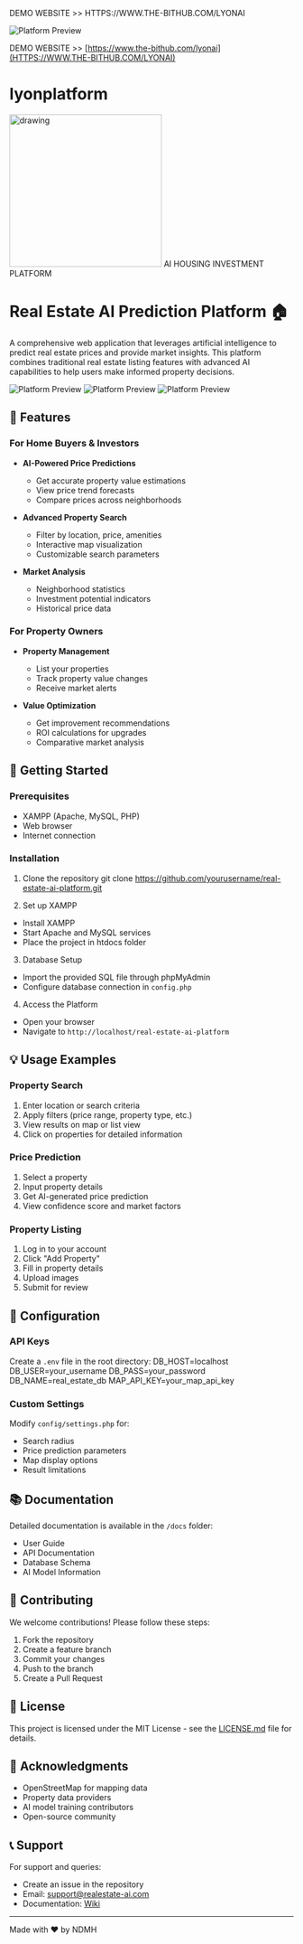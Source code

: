 DEMO WEBSITE >> HTTPS://WWW.THE-BITHUB.COM/LYONAI

![Platform Preview](https://github.com/ndmh99/lyonplatform/blob/main/img/overview.gif)

DEMO WEBSITE >> [https://www.the-bithub.com/lyonai](HTTPS://WWW.THE-BITHUB.COM/LYONAI)
# lyonplatform
<img src="./img/logo.png" alt="drawing" width="270"/>
AI HOUSING INVESTMENT PLATFORM

# Real Estate AI Prediction Platform 🏠

A comprehensive web application that leverages artificial intelligence to predict real estate prices and provide market insights. This platform combines traditional real estate listing features with advanced AI capabilities to help users make informed property decisions.

![Platform Preview](https://github.com/ndmh99/lyonplatform/blob/main/img/mainpage%20sample.png)
![Platform Preview](https://github.com/ndmh99/lyonplatform/blob/main/img/mainpage%20sample%202.png)
![Platform Preview]([https://raw.githubusercontent.com/ndmh99/lyonplatform/adefc3d05b29003acd60b152d84a1efc8a656886/markmap.svg](https://raw.githubusercontent.com/ndmh99/lyonplatform/adefc3d05b29003acd60b152d84a1efc8a656886/markmap.svg))
## 🌟 Features

### For Home Buyers & Investors
- **AI-Powered Price Predictions**
  - Get accurate property value estimations
  - View price trend forecasts
  - Compare prices across neighborhoods

- **Advanced Property Search**
  - Filter by location, price, amenities
  - Interactive map visualization
  - Customizable search parameters

- **Market Analysis**
  - Neighborhood statistics
  - Investment potential indicators
  - Historical price data

### For Property Owners
- **Property Management**
  - List your properties
  - Track property value changes
  - Receive market alerts

- **Value Optimization**
  - Get improvement recommendations
  - ROI calculations for upgrades
  - Comparative market analysis

## 🚀 Getting Started

### Prerequisites
- XAMPP (Apache, MySQL, PHP)
- Web browser
- Internet connection

### Installation

1. Clone the repository
git clone https://github.com/yourusername/real-estate-ai-platform.git

2. Set up XAMPP
- Install XAMPP
- Start Apache and MySQL services
- Place the project in htdocs folder

3. Database Setup
- Import the provided SQL file through phpMyAdmin
- Configure database connection in `config.php`

4. Access the Platform
- Open your browser
- Navigate to `http://localhost/real-estate-ai-platform`

## 💡 Usage Examples

### Property Search
1. Enter location or search criteria
2. Apply filters (price range, property type, etc.)
3. View results on map or list view
4. Click on properties for detailed information

### Price Prediction
1. Select a property
2. Input property details
3. Get AI-generated price prediction
4. View confidence score and market factors

### Property Listing
1. Log in to your account
2. Click "Add Property"
3. Fill in property details
4. Upload images
5. Submit for review

## 🔧 Configuration

### API Keys
Create a `.env` file in the root directory:
DB_HOST=localhost
DB_USER=your_username
DB_PASS=your_password
DB_NAME=real_estate_db
MAP_API_KEY=your_map_api_key

### Custom Settings
Modify `config/settings.php` for:
- Search radius
- Price prediction parameters
- Map display options
- Result limitations

## 📚 Documentation

Detailed documentation is available in the `/docs` folder:
- User Guide
- API Documentation
- Database Schema
- AI Model Information

## 🤝 Contributing

We welcome contributions! Please follow these steps:

1. Fork the repository
2. Create a feature branch
3. Commit your changes
4. Push to the branch
5. Create a Pull Request

## 📄 License

This project is licensed under the MIT License - see the [LICENSE.md](LICENSE.md) file for details.

## 🙏 Acknowledgments

- OpenStreetMap for mapping data
- Property data providers
- AI model training contributors
- Open-source community

## 📞 Support

For support and queries:
- Create an issue in the repository
- Email: support@realestate-ai.com
- Documentation: [Wiki](link-to-wiki)

---
Made with ❤️ by NDMH
